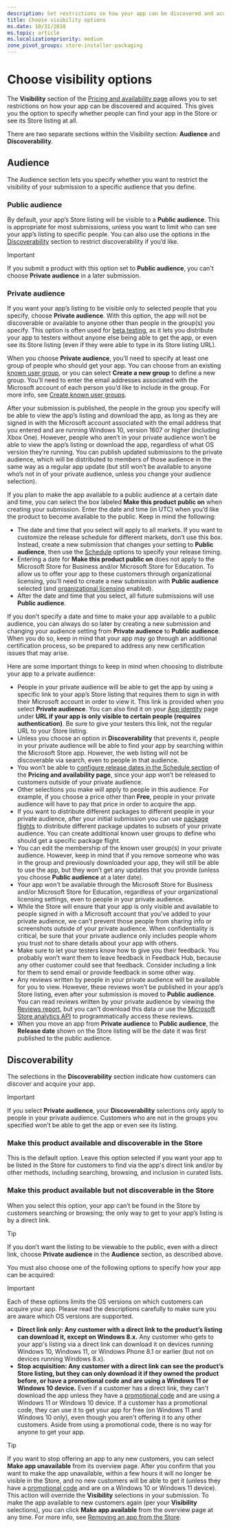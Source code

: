 ```yaml
---
description: Set restrictions on how your app can be discovered and acquired, including whether people can find your app in the Store or see its Store listing at all.
title: Choose visibility options
ms.date: 10/31/2018
ms.topic: article
ms.localizationpriority: medium
zone_pivot_groups: store-installer-packaging
---
```

# Choose visibility options

The **Visibility** section of the [Pricing and availability page](price-and-availability.md) allows you to set restrictions on how your app can be discovered and acquired. This gives you the option to specify whether people can find your app in the Store or see its Store listing at all.

There are two separate sections within the Visibility section: **Audience** and **Discoverability**.

## Audience

The Audience section lets you specify whether you want to restrict the visibility of your submission to a specific audience that you define.

### Public audience

By default, your app’s Store listing will be visible to a **Public audience**. This is appropriate for most submissions, unless you want to limit who can see your app’s listing to specific people. You can also use the options in the [Discoverability](#discoverability) section to restrict discoverability if you’d like.

> [!IMPORTANT]
> If you submit a product with this option set to **Public audience**, you can't choose **Private audience** in a later submission.

### Private audience

If you want your app’s listing to be visible only to selected people that you specify, choose **Private audience**. With this option, the app will not be discoverable or available to anyone other than people in the group(s) you specify. This option is often used for [beta testing](/uwp/publish/beta-testing-and-targeted-distribution), as it lets you distribute your app to testers without anyone else being able to get the app, or even see its Store listing (even if they were able to type in its Store listing URL).

When you choose **Private audience**, you’ll need to specify at least one group of people who should get your app. You can choose from an existing [known user group](/uwp/publish/create-known-user-groups), or you can select **Create a new group** to define a new group. You’ll need to enter the email addresses associated with the Microsoft account of each person you’d like to include in the group. For more info, see [Create known user groups](/uwp/publish/create-known-user-groups).

After your submission is published, the people in the group you specify will be able to view the app’s listing and download the app, as long as they are signed in with the Microsoft account associated with the email address that you entered and are running Windows 10, version 1607 or higher (including Xbox One). However, people who aren’t in your private audience won’t be able to view the app’s listing or download the app, regardless of what OS version they’re running. You can publish updated submissions to the private audience, which will be distributed to members of those audience in the same way as a regular app update (but still won’t be available to anyone who’s not in of your private audience, unless you change your audience selection).

If you plan to make the app available to a public audience at a certain date and time, you can select the box labeled **Make this product public on** when creating your submission. Enter the date and time (in UTC) when you’d like the product to become available to the public. Keep in mind the following:

- The date and time that you select will apply to all markets. If you want to customize the release schedule for different markets, don’t use this box. Instead, create a new submission that changes your setting to **Public audience**, then use the [Schedule](release-schedule.md) options to specify your release timing.
- Entering a date for **Make this product public on** does not apply to the Microsoft Store for Business and/or Microsoft Store for Education. To allow us to offer your app to these customers through organizational licensing, you’ll need to create a new submission with **Public audience** selected (and [organizational licensing](/uwp/publish/organizational-licensing.md) enabled).
- After the date and time that you select, all future submissions will use **Public audience**.

If you don’t specify a date and time to make your app available to a public audience, you can always do so later by creating a new submission and changing your audience setting from **Private audience** to **Public audience**. When you do so, keep in mind that your app may go through an additional certification process, so be prepared to address any new certification issues that may arise.

Here are some important things to keep in mind when choosing to distribute your app to a private audience:

- People in your private audience will be able to get the app by using a specific link to your app’s Store listing that requires them to sign in with their Microsoft account in order to view it. This link is provided when you select **Private audience**. You can also find it on your [App identity](/uwp/publish/view-app-identity-details) page under **URL if your app is only visible to certain people (requires authentication)**. Be sure to give your testers this link, not the regular URL to your Store listing.
- Unless you choose an option in **Discoverability** that prevents it, people in your private audience will be able to find your app by searching within the Microsoft Store app. However, the web listing will not be discoverable via search, even to people in that audience.
- You won’t be able to [configure release dates in the Schedule section](release-schedule.md) of the **Pricing and availability page**, since your app won’t be released to customers outside of your private audience.
- Other selections you make will apply to people in this audience. For example, if you choose a price other than **Free**, people in your private audience will have to pay that price in order to acquire the app.
- If you want to distribute different packages to different people in your private audience, after your initial submission you can use [package flights](/uwp/publish/package-flights) to distribute different package updates to subsets of your private audience. You can create additional known user groups to define who should get a specific package flight.
- You can edit the membership of the known user group(s) in your private audience. However, keep in mind that if you remove someone who was in the group and previously downloaded your app, they will still be able to use the app, but they won’t get any updates that you provide (unless you choose **Public audience** at a later date).
- Your app won't be available through the Microsoft Store for Business and/or Microsoft Store for Education, regardless of your organizational licensing settings, even to people in your private audience.
- While the Store will ensure that your app is only visible and available to people signed in with a Microsoft account that you’ve added to your private audience, we can’t prevent those people from sharing info or screenshots outside of your private audience. When confidentiality is critical, be sure that your private audience only includes people whom you trust not to share details about your app with others.
- Make sure to let your testers know how to give you their feedback. You probably won’t want them to leave feedback in Feedback Hub, because any other customer could see that feedback. Consider including a link for them to send email or provide feedback in some other way.
- Any reviews written by people in your private audience will be available for you to view. However, these reviews won’t be published in your app’s Store listing, even after your submission is moved to **Public audience**. You can read reviews written by your private audience by viewing the [Reviews report](/uwp/publish/reviews-report), but you can't download this data or use the [Microsoft Store analytics API](/uwp/monetize/access-analytics-data-using-windows-store-services) to programmatically access these reviews.
- When you move an app from **Private audience** to **Public audience**, the **Release date** shown on the Store listing will be the date it was first published to the public audience.

## Discoverability

The selections in the **Discoverability** section indicate how customers can discover and acquire your app.

> [!IMPORTANT]
> If you select **Private audience**, your **Discoverability** selections only apply to people in your private audience. Customers who are not in the groups you specified won’t be able to get the app or even see its listing.

### Make this product available and discoverable in the Store

This is the default option. Leave this option selected if you want your app to be listed in the Store for customers to find via the app's direct link and/or by other methods, including searching, browsing, and inclusion in curated lists.

### Make this product available but not discoverable in the Store

When you select this option, your app can’t be found in the Store by customers searching or browsing; the only way to get to your app’s listing is by a direct link.

> [!TIP]
> If you don’t want the listing to be viewable to the public, even with a direct link, choose **Private audience** in the **Audience** section, as described above.

You must also choose one of the following options to specify how your app can be acquired:

>[!IMPORTANT]
> Each of these options limits the OS versions on which customers can acquire your app. Please read the descriptions carefully to make sure you are aware which OS versions are supported.

- **Direct link only: Any customer with a direct link to the product’s listing can download it, except on Windows 8.x.** Any customer who gets to your app's listing via a direct link can download it on devices running Windows 10, Windows 11, or Windows Phone 8.1 or earlier (but not on devices running Windows 8.x).
- **Stop acquisition: Any customer with a direct link can see the product’s Store listing, but they can only download it if they owned the product before, or have a promotional code and are using a Windows 11 or Windows 10 device.** Even if a customer has a direct link, they can't download the app unless they have a [promotional code](/uwp/publish/generate-promotional-codes) and are using a Windows 11 or Windows 10 device. If a customer has a promotional code, they can use it to get your app for free (on Windows 11 and Windows 10 only), even though you aren't offering it to any other customers. Aside from using a promotional code, there is no way for anyone to get your app.

> [!TIP]
> If you want to stop offering an app to any new customers, you can select **Make app unavailable** from its overview page. After you confirm that you want to make the app unavailable, within a few hours it will no longer be visible in the Store, and no new customers will be able to get it (unless they have a [promotional code](/uwp/publish/generate-promotional-codes) and are on a Windows 10 or Windows 11 device). This action will override the **Visibility** selections in your submission. To make the app available to new customers again (per your **Visibility** selections), you can click **Make app available** from the overview page at any time. For more info, see [Removing an app from the Store](app-package-management.md#removing-an-app-from-the-store).
